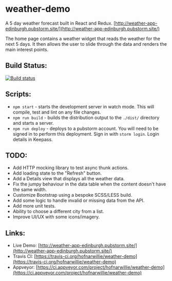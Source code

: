 # weather-demo

A 5 day weather forecast built in React and Redux. [http://weather-app-edinburgh.pubstorm.site/](http://weather-app-edinburgh.pubstorm.site/)

The home page contains a weather widget that reads the weather for the next 5 days. It then allows the user to slide through the data and renders the main interest points.

## Build Status:

[![Build status](https://ci.appveyor.com/api/projects/status/bncfvior69hdf0je?svg=true)](https://ci.appveyor.com/project/hofnarwillie/weather-demo)


## Scripts:

* `npm start` - starts the development server in watch mode. This will compile, test and lint on any file changes.
* `npm run build` - builds the distribution output to the `./dist/` directory and starts a server.
* `npm run deploy` - deploys to a pubstorm account. You will need to be signed in to perform this deployment. Sign in with `storm login`. Login details in Keepass.

## TODO:

* Add HTTP mocking library to test async thunk actions.
* Add loading state to the "Refresh" button.
* Add a Details view that displays all the weather data.
* Fix the jumpy behaviour in the data table when the content doesn't have the same width.
* Customize Bootstrap using a bespoke SCSS/LESS build.
* Add some logic to handle invalid or missing data from the API.
* Add more unit tests.
* Ability to choose a different city from a list.
* Improve UI/UX with some icons/imagery.

## Links:

* Live Demo: [http://weather-app-edinburgh.pubstorm.site/](http://weather-app-edinburgh.pubstorm.site/)
* Travis CI: [https://travis-ci.org/hofnarwillie/weather-demo](https://travis-ci.org/hofnarwillie/weather-demo)
* Appveyor: [https://ci.appveyor.com/project/hofnarwillie/weather-demo](https://ci.appveyor.com/project/hofnarwillie/weather-demo)